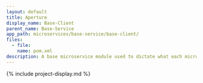 ```yaml
---
layout: default
title: Aperture
display_name: Base-Client
parent_name: Base-Service
app_path: microservices/base-service/base-client/
files:
  - file:
    name: pom.xml
description: A base microservice module used to dictate what each microservice client should be composed of.
---
```

{% include project-display.md %}